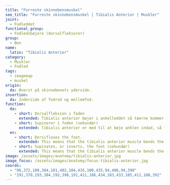 ```yaml
---
title: "Forreste skinnebensmuskel"
seo_title: "Forreste skinnebensmuskel | Tibialis Anterior | Muskler"
joint:
  - Fodleddet
functional_group:
  - Fodledsbøjere (dorsalfleksorer)
group:
  - Ben
name:
  latin: "Tibialis Anterior"
category:
  - Muskler
  - Fodled
tags:
  - imagemap
  - muskel
origin: 
  da: Øverst på skinnebenets yderside.
insertion: 
  da: Inderside af fodrod og mellemfod.
function:
  da:
    - short: Dorsalfleksion i foden
      extended: Tibialis anterior bøjer i ankelleddet så tæerne kommer tættere på skinnebenet.
    - short: Supinerer i foden (sekundær)
      extended: Tibialis anterior er med til at bøje anklen indad, så fodsålen kommer tættere på midtlinjen af kroppen.
  en:
    - short: Dorsiflexes the foot.
      extended: This means that the tibialis anterior muscle bends the ankle such that the angle between the top of the foot and the lower leg decreases (i.e. bringing your toes toward your knees).
    - short: Supinates, or inverts, the foot (sekundær)
      extended: This means that the tibialis anterior muscle bends the ankle inward to the side such that the sole of the foot faces inward.
image: /assets/images/anatomy/tibialis-anterior.jpg
image_focus: /assets/images/anatomy/focus-tibialis-anterior.jpg
coords:
  - "96,372,100,384,101,402,104,435,100,435,94,406,94,390"
  - "191,370,193,384,192,398,191,411,186,434,183,433,185,411,188,392"
---
```

